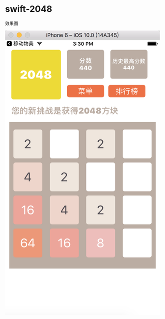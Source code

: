 # swift-2048
效果图

![image](https://github.com/DecembeGrirl/swift-2048/blob/master/YSHY2048-swift/YSHY2048-swift/2048.png)

